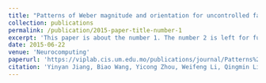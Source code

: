 ```yaml
---
title: "Patterns of Weber magnitude and orientation for uncontrolled face representation and recognition"
collection: publications
permalink: /publication/2015-paper-title-number-1
excerpt: 'This paper is about the number 1. The number 2 is left for future work.'
date: 2015-06-22
venue: 'Neurocomputing'
paperurl: 'https://viplab.cis.um.edu.mo/publications/journal/Patterns%20of%20Weber%20magnitude%20and%20orientation%20for%20uncontrolled%20face%20representation%20and%20recognition.pdf'
citation: 'Yinyan Jiang, Biao Wang, Yicong Zhou, Weifeng Li, Qingmin Liao. &quot;Patterns of Weber magnitude and orientation for uncontrolled face representation and recognition. &quot; <i>Neurocomputing</i>. 2015.'
---
```

